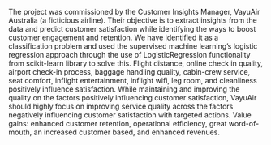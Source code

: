 The project was commissioned by the Customer Insights Manager, 
VayuAir Australia (a ficticious airline). Their objective is to 
extract insights from the data and predict customer satisfaction while 
identifying the ways to boost customer engagement and retention. We have 
identified it as a classification problem and used the supervised machine 
learning’s logistic regression approach through the use of LogisticRegression 
functionality from scikit-learn library to solve this. Flight distance, online check
in quality, airport check-in process, baggage handling quality, cabin-crew 
service, seat comfort, inflight entertainment, inflight wifi, leg room, and 
cleanliness positively influence satisfaction. While maintaining and improving 
the quality on the factors positively influencing customer satisfaction, VayuAir 
should highly focus on improving service quality across the factors negatively 
influencing customer satisfaction with targeted actions. Value gains: enhanced 
customer retention, operational efficiency, great word-of-mouth, an increased 
customer based, and enhanced revenues.
